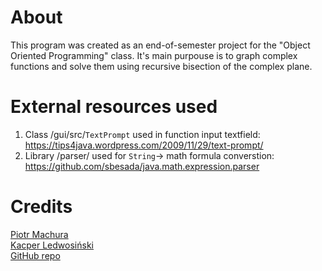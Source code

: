 # About

This program was created as an end-of-semester project for the "Object Oriented Programming" class. It's main purpouse is to graph complex functions and solve them using recursive bisection of the complex plane.

# External resources used

1. Class /gui/src/`TextPrompt` used in function input textfield: https://tips4java.wordpress.com/2009/11/29/text-prompt/
2. Library /parser/ used for `String`-> math formula converstion: https://github.com/sbesada/java.math.expression.parser

# Credits
[Piotr Machura](https://github.com/piotrmachura16) \
[Kacper Ledwosiński](https://github.com/kapipapi) \
[GitHub repo](https://github.com/piotrmachura16/complex-solver-java)

